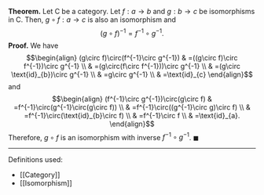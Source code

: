 **Theorem.** Let $\mathsf{C}$ be a category. Let $f:a\to b$ and $g:b\to c$ be isomorphisms in $\mathsf{C}$. Then, $g\circ f:a\to c$ is also an isomorphism and $$(g\circ f)^{-1}=f^{-1}\circ g^{-1}.$$
**Proof.** We have
$$\begin{align}
(g\circ f)\circ(f^{-1}\circ g^{-1}) & =((g\circ f)\circ f^{-1})\circ g^{-1} \\
 & =(g\circ(f\circ f^{-1}))\circ g^{-1} \\
 & =(g\circ \text{id}_{b})\circ g^{-1} \\
 & =g\circ g^{-1} \\
 & =\text{id}_{c}
\end{align}$$
and
$$\begin{align}
(f^{-1}\circ g^{-1})\circ(g\circ f) & =f^{-1}\circ(g^{-1}\circ(g\circ f)) \\
 & =f^{-1}\circ((g^{-1}\circ g)\circ f) \\
 & =f^{-1}\circ(\text{id}_{b}\circ f) \\
 & =f^{-1}\circ f \\
 & =\text{id}_{a}.
\end{align}$$
Therefore, $g\circ f$ is an isomorphism with inverse $f^{-1}\circ g^{-1}$. $\blacksquare$
***
Definitions used:
- [[Category]]
- [[Isomorphism]]